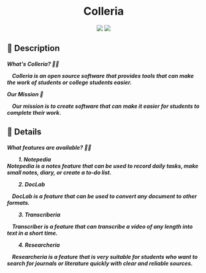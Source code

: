 <div align="center">
    <h1>Colleria</h1>
</div>

<div align="center">
    <img src="https://img.shields.io/badge/Python-FFD43B?style=for-the-badge&logo=python&logoColor=blue" /> 
    <img src="https://img.shields.io/badge/Visual_Studio_Code-0078D4?style=for-the-badge&logo=visual%20studio%20code&logoColor=white" />
</div>

<h2>
    📝 Description
    <h5>
        <b>What's Colleria? 🤷🏻</b>
        <p>&nbsp;&nbsp;&nbsp;&nbsp;Colleria is an open source software that provides tools that can make the work of students or college students easier.</p>
        <b>Our Mission 📜</b>
        <p>&nbsp;&nbsp;&nbsp;&nbsp;Our mission is to create software that can make it easier for students to complete their work.</p>
    </h5>
</h2>

<h2>
    📖 Details
    <h5>
        <b>What features are available? 🤷🏻</b>
        <p>&nbsp;&nbsp;&nbsp;&nbsp;&nbsp;&nbsp;&nbsp;&nbsp;
            1. Notepedia <br>
            Notepedia is a notes feature that can be used to record daily tasks, make small notes, diary, or create a to-do list.
        </p>
        <p>&nbsp;&nbsp;&nbsp;&nbsp;&nbsp;&nbsp;&nbsp;&nbsp;
            2. DocLab
            <p>&nbsp;&nbsp;&nbsp;&nbsp;DocLab is a feature that can be used to convert any document to other formats.</p>
        </p>
        <p>&nbsp;&nbsp;&nbsp;&nbsp;&nbsp;&nbsp;&nbsp;&nbsp;
            3. Transcriberia
            <p>&nbsp;&nbsp;&nbsp;&nbsp;Transcriber is a feature that can transcribe a video of any length into text in a short time.</p>
        </p>
        <p>&nbsp;&nbsp;&nbsp;&nbsp;&nbsp;&nbsp;&nbsp;&nbsp;
            4. Researcheria
            <p>&nbsp;&nbsp;&nbsp;&nbsp;Researcheria is a feature that is very suitable for students who want to search for journals or literature quickly with clear and reliable sources.</p>
        </p>
    </h5>
</h2>
